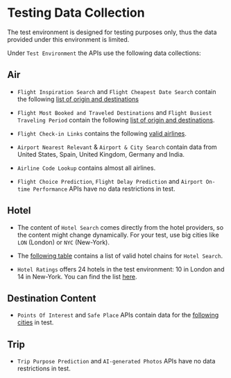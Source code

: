 # Testing Data Collection

The test environment is designed for testing purposes only, thus the data provided under this environment is limited.


Under `Test Environment` the APIs use the following data collections:

## Air

- `Flight Inspiration Search` and `Flight Cheapest Date Search` contain the following [list of origin and destinations](https://github.com/amadeus4dev/data-collection/blob/master/data/flightsearch.md)

- `Flight Most Booked and Traveled Destinations` and `Flight Busiest Traveling Period` contain the following [list of origin and destinations](https://github.com/amadeus4dev/data-collection/blob/master/data/ti.md).

- `Flight Check-in Links` contains the following [valid airlines](https://github.com/amadeus4dev/data-collection/blob/master/data/checkinlinks.md).

- `Airport Nearest Relevant` & `Airport & City Search` contain data from United States, Spain, United Kingdom, Germany and India.

- `Airline Code Lookup` contains almost all airlines.

- `Flight Choice Prediction`, `Flight Delay Prediction` and `Airport On-time Performance` APIs have no data restrictions in test.

## Hotel

- The content of `Hotel Search` comes directly from the hotel providers, so the content might change dynamically. For your test, use big cities like `LON` (London) or `NYC` (New-York).

- The [following table](https://github.com/amadeus4dev/data-collection/blob/master/data/hotelchains.md) contains a list of valid hotel chains for `Hotel Search`.

- `Hotel Ratings` offers 24 hotels in the test environment: 10 in London and 14 in New-York. You can find the list [here](https://github.com/amadeus4dev/data-collection/blob/master/data/hotelratings.md).


## Destination Content

- `Points Of Interest` and `Safe Place` APIs contain data for the [following cities](https://github.com/amadeus4dev/data-collection/blob/master/data/pois.md) in test.

## Trip

- `Trip Purpose Prediction` and `AI-generated Photos` APIs have no data restrictions in test.


